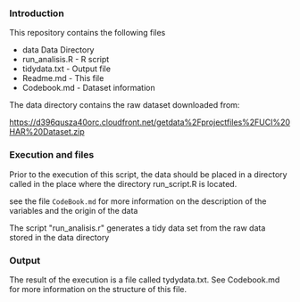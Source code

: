 

### Introduction

This repository contains the following files

* data	<directory>	Data Directory
* run_analisis.R - 	R script	
* tidydata.txt - 	Output file
* Readme.md - 		This file
* Codebook.md - 	Dataset information

The data directory contains the raw dataset downloaded from:

https://d396qusza40orc.cloudfront.net/getdata%2Fprojectfiles%2FUCI%20HAR%20Dataset.zip


### Execution and files


Prior to the execution of this script, the data should be placed in a directory called <data> in the place where the directory run_script.R is located.

see the file `CodeBook.md` for more information on the description of the variables and the origin of the data


The script "run_analisis.r" generates a tidy data set from the raw data stored in the data directory


### Output


The result of the execution is a file called tydydata.txt. See Codebook.md for more information on the structure of this file.
